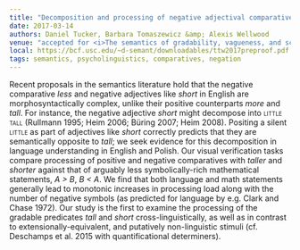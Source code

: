 ```yaml
---
title: "Decomposition and processing of negative adjectival comparatives"
date: 2017-03-14
authors: Daniel Tucker, Barbara Tomaszewicz &amp; Alexis Wellwood
venue: "accepted for <i>The semantics of gradability, vagueness, and scale structure: Experimental perspectives</i>, Cognition and Mind series, Springer"
local: https://bcf.usc.edu/~d-semant/downloadables/ttw2017preproof.pdf
tags: semantics, psycholinguistics, comparatives, negation
---
```


Recent proposals in the semantics literature hold that the negative comparative *less* and negative adjectives like *short* in English are morphosyntactically complex, unlike their positive counterparts *more* and *tall*. For instance, the negative adjective *short* might decompose into <span style="font-variant:small-caps;">little tall</span> (Rullmann 1995; Heim 2006; B&uuml;ring 2007; Heim 2008). Positing a silent <span style="font-variant:small-caps;">little</span> as part of adjectives like *short* correctly predicts that they are semantically opposite to *tall*; we seek evidence for this decomposition in language understanding in English and Polish. Our visual verification tasks compare processing of positive and negative comparatives with *taller* and *shorter* against that of arguably less symbolically-rich mathematical statements, *A > B*, *B < A*. We find that both language and math statements generally lead to monotonic increases in processing load along with the number of negative symbols (as predicted for language by e.g. Clark and Chase 1972). Our study is the first to examine the processing of the gradable predicates *tall* and *short* cross-linguistically, as well as in contrast to extensionally-equivalent, and putatively non-linguistic stimuli (cf. Deschamps et al. 2015 with quantificational determiners).